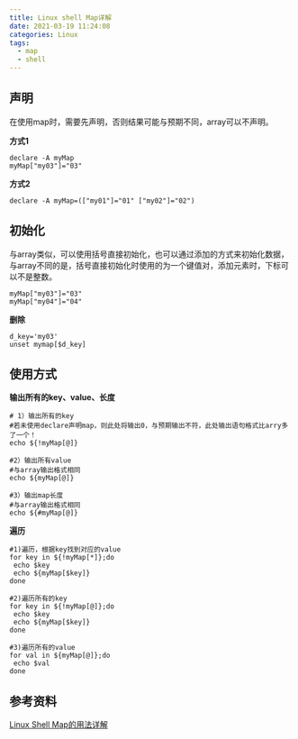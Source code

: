 ```yaml
---
title: Linux shell Map详解
date: 2021-03-19 11:24:08
categories: Linux
tags:
  - map
  - shell
---
```




## 声明

在使用map时，需要先声明，否则结果可能与预期不同，array可以不声明。

<!--more-->

**方式1**

```shell
declare -A myMap
myMap["my03"]="03"
```

**方式2**

```shell
declare -A myMap=(["my01"]="01" ["my02"]="02")
```



## 初始化

与array类似，可以使用括号直接初始化，也可以通过添加的方式来初始化数据，与array不同的是，括号直接初始化时使用的为一个键值对，添加元素时，下标可以不是整数。

```shell
myMap["my03"]="03"
myMap["my04"]="04"
```



**删除**

```shell
d_key='my03'
unset mymap[$d_key]
```



## 使用方式

**输出所有的key、value、长度**

```shell
# 1）输出所有的key
#若未使用declare声明map，则此处将输出0，与预期输出不符，此处输出语句格式比arry多了一个！
echo ${!myMap[@]}

#2）输出所有value
#与array输出格式相同
echo ${myMap[@]}

#3）输出map长度
#与array输出格式相同
echo ${#myMap[@]}
```



**遍历**

```shell
#1)遍历，根据key找到对应的value
for key in ${!myMap[*]};do
 echo $key
 echo ${myMap[$key]}
done

#2)遍历所有的key
for key in ${!myMap[@]};do
 echo $key
 echo ${myMap[$key]}
done

#3)遍历所有的value
for val in ${myMap[@]};do
 echo $val
done
```



## 参考资料

[Linux Shell Map的用法详解](https://www.jb51.net/article/186118.htm)